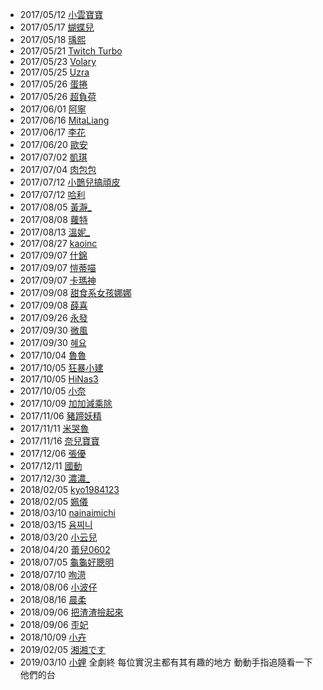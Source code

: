 + 2017/05/12 [小雲寶寶](babybaby1111)
+ 2017/05/17 [蝴蝶兒](butterflyouo) 
+ 2017/05/18 [瑀熙](yuci7001)
+ 2017/05/21 [Twitch Turbo](turbo)
+ 2017/05/23 [Volary](volary)
+ 2017/05/25 [Uzra](uzra)
+ 2017/05/26 [蛋捲](cawai0147)
+ 2017/05/26 [超負荷](sam1268)
+ 2017/06/01 [阿寧](chiao622)
+ 2017/06/16 [MitaLiang](mitaliang)
+ 2017/06/17 [李花](fafaa728)
+ 2017/06/20 [歐安](goodcatbaby)
+ 2017/07/02 [凱琪](aphrolin1107)
+ 2017/07/04 [肉包包](kana000089)
+ 2017/07/12 [小鵲兒搞頑皮](chiue9493)
+ 2017/07/12 [哈利](harrysulolz)
+ 2017/08/05 [黃瀞_](alongz_)
+ 2017/08/08 [蘿特](rott148)
+ 2017/08/13 [溫妮_](winny3531)
+ 2017/08/27 [kaoinc](kaoinc)
+ 2017/09/07 [什錦](kittychao)
+ 2017/09/07 [愷蒂喵](kittiemeowmii)
+ 2017/09/07 [卡瑪神](pianoking775)
+ 2017/09/08 [甜食系女孩娜娜](top_nana)
+ 2017/09/08 [薛喜](qq7925168)
+ 2017/09/26 [永發](yongfa0213)
+ 2017/09/30 [微風](breeze0920)
+ 2017/09/30 [혜요](lo10002)
+ 2017/10/04 [魯魯](lulalalulula)
+ 2017/10/05 [狂暴小建](a541021)
+ 2017/10/05 [HiNas3](hinas3)
+ 2017/10/05 [小奈](nana803)
+ 2017/10/09 [加加減乘除](aga191919)
+ 2017/11/06 [豬蹄妖精](rru0fu6)
+ 2017/11/11 [米哭魯](mikulu777)
+ 2017/11/16 [奈兒寶寶](nai0529)
+ 2017/12/06 [張優](midahri)
+ 2017/12/11 [國動](wayne75525)
+ 2017/12/30 [濃濃_](zxc37102)
+ 2018/02/05 [kyo1984123](kyo1984123)
+ 2018/02/05 [姵儀](peiyi1024)
+ 2018/03/10 [nainaimichi](nainaimichi)
+ 2018/03/15 [윰찌니](jinnytty)
+ 2018/03/20 [小云兒](elsa0704)
+ 2018/04/20 [蕾兒0602](yugirlcat)
+ 2018/07/05 [龜龜好聰明](hare0o0cheer)
+ 2018/07/10 [咰渮](rrrrrn)
+ 2018/08/06 [小波仔](mybabykiss520)
+ 2018/08/16 [晨柔](rou0629)
+ 2018/09/06 [把渣渣撿起來](baso0416)
+ 2018/09/06 [歪妃](butter870519)
+ 2018/10/09 [小卉](where0214)
+ 2019/02/05 [湘湘です](kannachan524)
+ 2019/03/10 [小娌](dule10271027)
全劇終
每位實況主都有其有趣的地方
動動手指追隨看一下他們的台
